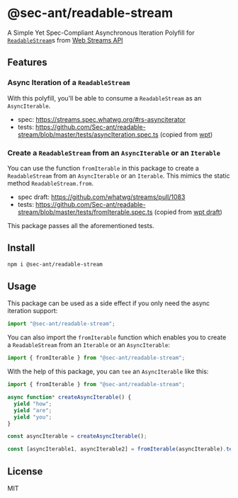 # @sec-ant/readable-stream

A Simple Yet Spec-Compliant Asynchronous Iteration Polyfill for [`ReadableStream`](https://developer.mozilla.org/docs/Web/API/ReadableStream)s from [Web Streams API](https://developer.mozilla.org/docs/Web/API/Streams_API)

## Features

### Async Iteration of a `ReadableStream`

With this polyfill, you'll be able to consume a `ReadableStream` as an `AsyncIterable`.

- spec: https://streams.spec.whatwg.org/#rs-asynciterator
- tests: https://github.com/Sec-ant/readable-stream/blob/master/tests/asyncIteration.spec.ts (copied from [wpt](https://github.com/MattiasBuelens/wpt/blob/c894f0086c99ab5efc37691ac60f33a2b37c2e7c/streams/readable-streams/async-iterator.any.js))

### Create a `ReadableStream` from an `AsyncIterable` or an `Iterable`

You can use the function `fromIterable` in this package to create a `ReadableStream` from an `AsyncIterable` or an `Iterable`. This mimics the static method `ReadableStream.from`.

- spec draft: https://github.com/whatwg/streams/pull/1083
- tests: https://github.com/Sec-ant/readable-stream/blob/master/tests/fromIterable.spec.ts (copied from [wpt draft](https://github.com/MattiasBuelens/wpt/blob/38c4fcee35b5376eac4cf037d9ca1f8343cf06e4/streams/readable-streams/from.any.js))

This package passes all the aforementioned tests.

## Install

```bash
npm i @sec-ant/readable-stream
```

## Usage

This package can be used as a side effect if you only need the async iteration support:

```ts
import "@sec-ant/readable-stream";
```

You can also import the `fromIterable` function which enables you to create a `ReadableStream` from an `Iterable` or an `AsyncIterable`:

```ts
import { fromIterable } from "@sec-ant/readable-stream";
```

With the help of this package, you can `tee` an `AsyncIterable` like this:

```ts
import { fromIterable } from "@sec-ant/readable-stream";

async function* createAsyncIterable() {
  yield "how";
  yield "are";
  yield "you";
}

const asyncIterable = createAsyncIterable();

const [asyncIterable1, asyncIterable2] = fromIterable(asyncIterable).tee();
```

## License

MIT
